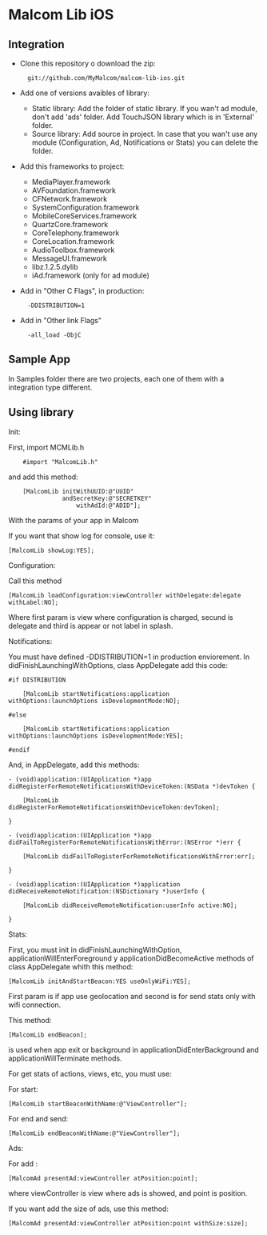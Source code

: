 Malcom Lib iOS
==============

Integration
------------

* Clone this repository o download the zip:

        git://github.com/MyMalcom/malcom-lib-ios.git
    
* Add one of versions avaibles of library:
    * Static library: Add the folder of static library. If you wan't ad module, don't add 'ads' folder. Add TouchJSON library which is in 'External' folder.
    * Source library: Add source in project. In case that you wan't use any module (Configuration, Ad, Notifications or Stats) you can delete the folder.

* Add this frameworks to project:

   * MediaPlayer.framework
   * AVFoundation.framework
   * CFNetwork.framework
   * SystemConfiguration.framework
   * MobileCoreServices.framework
   * QuartzCore.framework
   * CoreTelephony.framework
   * CoreLocation.framework
   * AudioToolbox.framework
   * MessageUI.framework
   * libz.1.2.5.dylib
   * iAd.framework (only for ad module)


* Add in "Other C Flags", in production:
        
        -DDISTRIBUTION=1

* Add in "Other link Flags"
       
        -all_load -ObjC 

Sample App
----------

In Samples folder there are two projects, each one of them with a integration type different.

Using library
------------------

Init:

First, import MCMLib.h

		#import "MalcomLib.h"

and add this method:

		[MalcomLib initWithUUID:@"UUID" 
                   andSecretKey:@"SECRETKEY" 
                       withAdId:@"ADID"];
                       
With the params of your app in Malcom

If you want that show log for console, use it:

	[MalcomLib showLog:YES];

Configuration:

Call this method

	[MalcomLib loadConfiguration:viewController withDelegate:delegate withLabel:NO];
	
Where first param is view where configuration is charged, secund is delegate and third is appear or not label in splash.

Notifications:

You must have defined -DDISTRIBUTION=1 in production enviorement.
In didFinishLaunchingWithOptions, class AppDelegate add this code:

	#if DISTRIBUTION
	    
	    [MalcomLib startNotifications:application withOptions:launchOptions isDevelopmentMode:NO];
	    
	#else
	    
	    [MalcomLib startNotifications:application withOptions:launchOptions isDevelopmentMode:YES];
	    
	#endif
	
And, in AppDelegate, add this methods:

	- (void)application:(UIApplication *)app didRegisterForRemoteNotificationsWithDeviceToken:(NSData *)devToken {
	    
	    [MalcomLib didRegisterForRemoteNotificationsWithDeviceToken:devToken];
	    
	}
	
	- (void)application:(UIApplication *)app didFailToRegisterForRemoteNotificationsWithError:(NSError *)err {
	    
	    [MalcomLib didFailToRegisterForRemoteNotificationsWithError:err];
	    
	}
	
	- (void)application:(UIApplication *)application didReceiveRemoteNotification:(NSDictionary *)userInfo {
	    
	    [MalcomLib didReceiveRemoteNotification:userInfo active:NO];
	    
	}

Stats:

First, you must init in didFinishLaunchingWithOption, applicationWillEnterForeground y applicationDidBecomeActive methods of class AppDelegate whith this method:

	[MalcomLib initAndStartBeacon:YES useOnlyWiFi:YES];
	
First param is if app use geolocation and second is for send stats only with wifi connection.

This method:

	[MalcomLib endBeacon];
	
is used when app exit or background in applicationDidEnterBackground and applicationWillTerminate methods.

For get stats of actions, views, etc, you must use:

For start:

	[MalcomLib startBeaconWithName:@"ViewController"];
	

For end and send:
	
	[MalcomLib endBeaconWithName:@"ViewController"];
	

Ads:

For add :

	[MalcomAd presentAd:viewController atPosition:point];
	
where viewController is view where ads is showed, and point is position.

If you want add the size of ads, use this method:

	[MalcomAd presentAd:viewController atPosition:point withSize:size];
